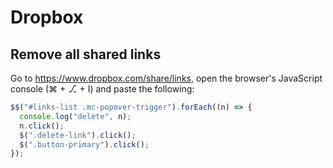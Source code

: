 # Dropbox

## Remove all shared links

Go to <https://www.dropbox.com/share/links>, open the browser's JavaScript console (⌘ + ⎇ + I) and paste the following:

```js
$$("#links-list .mc-popover-trigger").forEach((n) => {
  console.log("delete", n);
  n.click();
  $(".delete-link").click();
  $(".button-primary").click();
});
```
